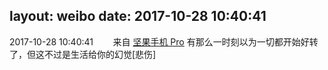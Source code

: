 layout: weibo
date: 2017-10-28 10:40:41
---
2017-10-28 10:40:41  &nbsp;&nbsp;&nbsp;&nbsp;&nbsp;&nbsp; 来自 <a href="http://app.weibo.com/t/feed/Z4AgP" rel="nofollow">坚果手机 Pro</a>
有那么一时刻以为一切都开始好转了，但这不过是生活给你的幻觉[悲伤] ​​​
